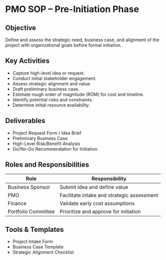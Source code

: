 # PMO SOP – Pre-Initiation Phase

## Objective
Define and assess the strategic need, business case, and alignment of the project with organizational goals before formal initiation.

## Key Activities
- Capture high-level idea or request.
- Conduct initial stakeholder engagement.
- Assess strategic alignment and value.
- Draft preliminary business case.
- Estimate rough order of magnitude (ROM) for cost and timeline.
- Identify potential risks and constraints.
- Determine initial resource availability.

## Deliverables
- Project Request Form / Idea Brief
- Preliminary Business Case
- High-Level Risk/Benefit Analysis
- Go/No-Go Recommendation for Initiation

## Roles and Responsibilities

| Role | Responsibility |
|------|----------------|
| Business Sponsor | Submit idea and define value |
| PMO | Facilitate intake and strategic assessment |
| Finance | Validate early cost assumptions |
| Portfolio Committee | Prioritize and approve for initiation |

## Tools & Templates
- Project Intake Form
- Business Case Template
- Strategic Alignment Checklist